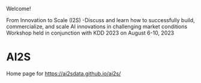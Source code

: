 Welcome! 

From Innovation to Scale (I2S) 
-Discuss and learn how to successfully build, commercialize, and scale AI innovations in challenging market conditions
Workshop held in conjunction with KDD 2023 on August 6-10, 2023

# AI2S
Home page for  https://ai2sdata.github.io/ai2s/




